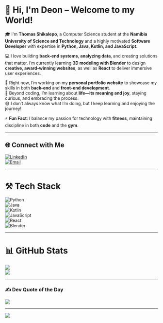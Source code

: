 # 💫 Hi, I'm Deon – Welcome to my World!  

🎓 I'm **Thomas Shikalepo**, a Computer Science student at the **Namibia University of Science and Technology** and a highly motivated **Software Developer** with expertise in **Python, Java, Kotlin, and JavaScript**.  

💻 I love building **back-end systems**, **analyzing data**, and creating solutions that matter. I’m currently learning **3D modeling with Blender** to design **creative, award-winning websites**, as well as **React** to deliver immersive user experiences.  

🔭 Right now, I’m working on my **personal portfolio website** to showcase my skills in both **back-end** and **front-end development**.  
🌱 Beyond coding, I’m learning about **life—its meaning and joy**, staying curious, and embracing the process.  
😅 I don’t always know what I’m doing, but I keep learning and enjoying the journey!  

⚡ **Fun Fact**: I balance my passion for technology with **fitness**, maintaining discipline in both **code** and the **gym**.  

---

## 🌐 Connect with Me  

[![LinkedIn](https://img.shields.io/badge/LinkedIn-%230077B5.svg?style=for-the-badge&logo=linkedin&logoColor=white)](https://www.linkedin.com/in/thomas-shikalepo/)  
[![Email](https://img.shields.io/badge/Email-D14836.svg?style=for-the-badge&logo=gmail&logoColor=white)](mailto:thomasshikalepo@gmail.com)  

---

# ⚒️ Tech Stack  

![Python](https://img.shields.io/badge/Python-3670A0?style=for-the-badge&logo=python&logoColor=ffdd54)  
![Java](https://img.shields.io/badge/Java-ED8B00?style=for-the-badge&logo=java&logoColor=white)  
![Kotlin](https://img.shields.io/badge/Kotlin-0095D5?style=for-the-badge&logo=kotlin&logoColor=white)  
![JavaScript](https://img.shields.io/badge/JavaScript-323330?style=for-the-badge&logo=javascript&logoColor=F7DF1E)  
![React](https://img.shields.io/badge/React-20232A?style=for-the-badge&logo=react&logoColor=61DAFB)  
![Blender](https://img.shields.io/badge/Blender-F5792A?style=for-the-badge&logo=blender&logoColor=white)  

---

# 📊 GitHub Stats  

![](https://github-readme-stats.vercel.app/api?username=ThomasShikalepo&theme=radical&hide_border=false&include_all_commits=true&count_private=true)  
![](https://github-readme-stats.vercel.app/api/top-langs/?username=ThomasShikalepo&theme=radical&hide_border=false&layout=compact)  

---

### ✍️ Dev Quote of the Day  
![](https://quotes-github-readme.vercel.app/api?type=horizontal&theme=radical)  

---

[![](https://visitcount.itsvg.in/api?id=ThomasShikalepo&icon=0&color=0)](https://visitcount.itsvg.in)  
